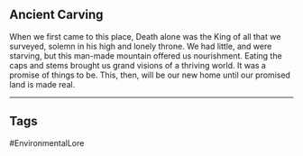 ## Ancient Carving
When we first came to this place, Death alone was the King of all that we surveyed, solemn in his high and lonely throne. We had little, and were starving, but this man-made mountain offered us nourishment. Eating the caps and stems brought us grand visions of a thriving world. It was a promise of things to be. This, then, will be our new home until our promised land is made real.

---
## Tags
#EnvironmentalLore 
